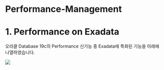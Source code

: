 # Performance-Management

<H1>1. Performance on Exadata</H1>

오라클 Database 19c의 Performance 신기능 중 Exadata에 특화된 기능을 아래에 나열하였습니다. 

<img src="https://github.com/oracle19c-cookbook/Performance-Management/blob/master/19c%20New%20Features%20on%20Exadata%20Listing.jpg">
